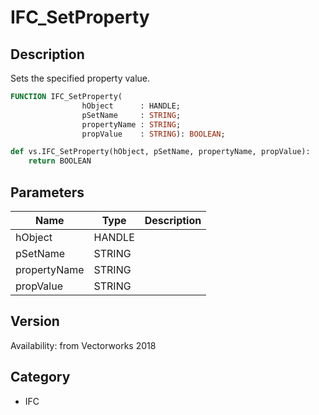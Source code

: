 # IFC_SetProperty

## Description
Sets the specified property value.

```pascal
FUNCTION IFC_SetProperty(
				hObject      : HANDLE;
				pSetName     : STRING;
				propertyName : STRING;
				propValue    : STRING): BOOLEAN;
```

```python
def vs.IFC_SetProperty(hObject, pSetName, propertyName, propValue):
    return BOOLEAN
```

## Parameters
|Name|Type|Description|
|---|---|---|
|hObject|HANDLE|   |
|pSetName|STRING|   |
|propertyName|STRING|   |
|propValue|STRING|   |

## Version
Availability: from Vectorworks 2018

## Category
* IFC

